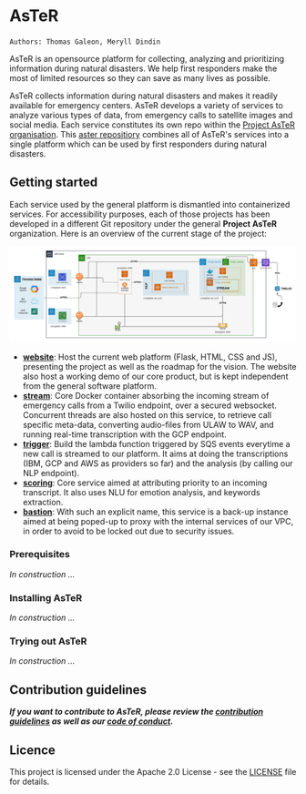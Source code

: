 # AsTeR

`Authors: Thomas Galeon, Meryll Dindin`

AsTeR is an opensource platform for collecting, analyzing and prioritizing information during natural disasters. We help first responders make the most of limited resources so they can save as many lives as possible.

AsTeR collects information during natural disasters and makes it readily available for emergency centers. AsTeR develops a variety of services to analyze various types of data, from emergency calls to satellite images and social media. Each service constitutes its own repo within the [Project AsTeR organisation](https://github.com/Project-AsTeR). This [aster repositiory](https://github.com/Project-AsTeR/aster/) combines all of AsTeR's services into a single platform which can be used by first responders during natural disasters.

## Getting started

Each service used by the general platform is dismantled into containerized services. For accessibility purposes, each of those projects has been developed in a different Git repository under the general **Project AsTeR** organization. Here is an overview of the current stage of the project:

![LOGO](./assets/aster-cloud-architecture.png)

* [**website**](https://github.com/Project-AsTeR/website): Host the current web platform (Flask, HTML, CSS and JS), presenting the project as well as the roadmap for the vision. The website also host a working demo of our core product, but is kept independent from the general software platform.
* [**stream**](https://github.com/Project-AsTeR/stream): Core Docker container absorbing the incoming stream of emergency calls from a Twilio endpoint, over a secured websocket. Concurrent threads are also hosted on this service, to retrieve call specific meta-data, converting audio-files from ULAW to WAV, and running real-time transcription with the GCP endpoint.
* [**trigger**](https://github.com/Project-AsTeR/trigger): Build the lambda function triggered by SQS events everytime a new call is streamed to our platform. It aims at doing the transcriptions (IBM, GCP and AWS as providers so far) and the analysis (by calling our NLP endpoint).
* [**scoring**](https://github.com/Project-AsTeR/scoring): Core service aimed at attributing priority to an incoming transcript. It also uses NLU for emotion analysis, and keywords extraction.
* [**bastion**](https://github.com/Project-AsTeR/bastion): With such an explicit name, this service is a back-up instance aimed at being poped-up to proxy with the internal services of our VPC, in order to avoid to be locked out due to security issues.

### Prerequisites

*In construction ...*

### Installing AsTeR

*In construction ...*

### Trying out AsTeR

*In construction ...*

## Contribution guidelines

__*If you want to contribute to AsTeR, please review the [contribution guidelines](CONTRIBUTING.md) as well as our [code of conduct](CODE_OF_CONDUCT).*__

## Licence

This project is licensed under the Apache 2.0 License - see the [LICENSE](LICENSE) file for details.

